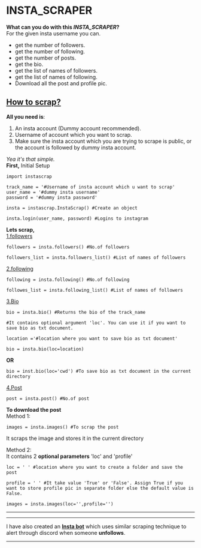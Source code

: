 # __INSTA_SCRAPER__


__What can you do with this *INSTA_SCRAPER*?__<br>
For the given insta username you can.
- get the number of followers.
- get the number of following.
- get the number of posts.
- get the bio.
- get the list of names of followers.
- get the list of names of following.
- Download all the post and profile pic.
## <ins>How to scrap?
__All you need is__:
1. An insta account (Dummy account recommended).
2. Username of account which you want to scrap.
3. Make sure the insta account which you are trying to scrape is public, or the account is followed by dummy insta account.

*Yea it's that simple.*<br>
__First,__ Initial Setup
```
import instascrap 

track_name = '#Username of insta account which u want to scrap'
user_name = '#dummy insta username'
password = '#dummy insta password'

insta = instascrap.InstaScrap() #Create an object

insta.login(user_name, password) #Logins to instagram
```
__Lets scrap,__<br>
<ins>1.followers
```
followers = insta.followers() #No.of followers
```
```
followers_list = insta.followers_list() #List of names of followers
```
<ins>2.following
```
following = insta.following() #No.of following
```
```
followes_list = insta.following_list() #List of names of followers
```
<ins>3.Bio
```
bio = insta.bio() #Returns the bio of the track_name
```
```
#It contains optional argument 'loc'. You can use it if you want to save bio as txt document.

location ='#location where you want to save bio as txt document'

bio = insta.bio(loc=location)
```
__OR__
```
bio = inst.bio(loc='cwd') #To save bio as txt document in the current directory

```
<ins>4.Post
```
post = insta.post() #No.of post
```
__To download the post__<br>
Method 1:
```
images = insta.images() #To scrap the post
```
It scraps the image and stores it in the current directory

Method 2:<br>
It contains 2 __optional parameters__ 'loc' and 'profile'
```
loc = ' ' #location where you want to create a folder and save the post

profile = ' ' #It take value 'True' or 'False'. Assign True if you want to store profile pic in separate folder else the default value is False.

images = insta.images(loc='',profile='')
```
---
---
I have also created an [__Insta bot__]() which uses similar scraping technique to alert through discord when someone __unfollows__.
********
